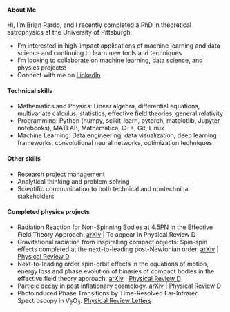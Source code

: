 #### About Me

Hi, I’m Brian Pardo, and I recently completed a PhD in theoretical astrophysics at the University of Pittsburgh.
- I’m interested in high-impact applications of machine learning and data science and continuing to learn new tools and techniques
- I’m looking to collaborate on machine learning, data science, and physics projects!
- Connect with me on [LinkedIn](https://www.linkedin.com/in/brian-a-pardo/)

#### Technical skills

- Mathematics and Physics: Linear algebra, differential equations, multivariate calculus, statistics, effective field theories, general relativity
- Programming: Python (numpy, scikit-learn, pytorch, matplotlib, Jupyter notebooks), MATLAB, Mathematica, C++, Git, Linux
- Machine Learning: Data engineering, data visualization, deep learning frameworks, convolutional neural networks, optimization techniques

#### Other skills

- Research project management
- Analytical thinking and problem solving
- Scientific communication to both technical and nontechnical stakeholders

#### Completed physics projects

- Radiation Reaction for Non-Spinning Bodies at 4.5PN in the Effective Field Theory Approach. [arXiv](https://arxiv.org/abs/2302.11016) | To appear in Physical Review D
- Gravitational radiation from inspiralling compact objects: Spin-spin effects completed at the next-to-leading post-Newtonian order. [arXiv](https://arxiv.org/abs/2103.14612) | [Physical Review D](https://doi.org/10.1103/PhysRevD.104.024037)
- Next-to-leading order spin-orbit effects in the equations of motion, energy loss and phase evolution of binaries of compact bodies in the effective field theory approach. [arXiv](https://arxiv.org/abs/2009.05628) | [Physical Review D](https://doi.org/10.1103/PhysRevD.102.124020)
- Particle decay in post inflationary cosmology. [arXiv](https://arxiv.org/abs/1808.02539) | [Physical Review D](https://doi.org/10.1103/PhysRevD.98.083503)
- Photoinduced Phase Transitions by Time-Resolved Far-Infrared Spectroscopy in V<sub>2</sub>O<sub>3</sub>. [Physical Review Letters](https://doi.org/10.1103/PhysRevLett.107.066403)




<!---
BrianPardo/BrianPardo is a ✨ special ✨ repository because its `README.md` (this file) appears on your GitHub profile.
You can click the Preview link to take a look at your changes.
--->
